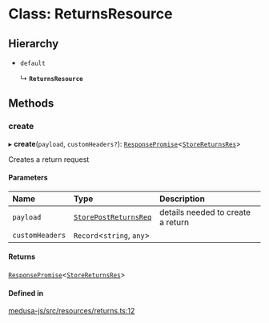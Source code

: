 # Class: ReturnsResource

## Hierarchy

- `default`

  ↳ **`ReturnsResource`**

## Methods

### create

▸ **create**(`payload`, `customHeaders?`): [`ResponsePromise`](../modules/internal.md#responsepromise)<[`StoreReturnsRes`](../modules/internal-49.md#storereturnsres)\>

Creates a return request

#### Parameters

| Name | Type | Description |
| :------ | :------ | :------ |
| `payload` | [`StorePostReturnsReq`](internal-49.StorePostReturnsReq.md) | details needed to create a return |
| `customHeaders` | `Record`<`string`, `any`\> |  |

#### Returns

[`ResponsePromise`](../modules/internal.md#responsepromise)<[`StoreReturnsRes`](../modules/internal-49.md#storereturnsres)\>

#### Defined in

[medusa-js/src/resources/returns.ts:12](https://github.com/cloudnepal/medusa/blob/546577a8/packages/medusa-js/src/resources/returns.ts#L12)
